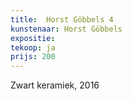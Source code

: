 ```yaml
---
title:  Horst Göbbels 4
kunstenaar: Horst Göbbels
expositie:
tekoop: ja
prijs: 200
---
```


Zwart keramiek, 2016
